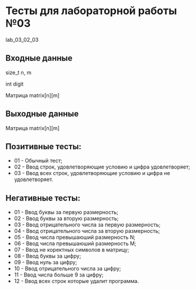 # Тесты для лабораторной работы №03
lab_03_02_03
## Входные данные
size_t n, m

int digit

Матрица matrix[n][m]

## Выходные данные
Матрица matrix[n][m]

## Позитивные тесты:
- 01 - Обычный тест;
- 02 - Ввод строк, удовлетворяющие условию и цифра удовлетворяет;
- 03 - Ввод всех строк, удовлетворяющие условию и цифра не удовлетворяет.

## Негативные тесты:
- 01 - Ввод буквы за первую размерность;
- 02 - Ввод буквы за вторую размерность;
- 03 - Ввод отрицательного числа за первую размерность;
- 04 - Ввод отрицательного числа за вторую размерность;
- 05 - Ввод числа превышаюший размерность N;
- 06 - Ввод числа превышаюший размерность M;
- 07 - Ввод не коректных символов в матрицу;
- 08 - Ввод буквы за цифру;
- 09 - Ввод нуль за цифру;
- 10 - Ввод отрицательного числа за цифру;
- 11 - Ввод числа больше 9 за цифру;
- 12 - Ввод всех строк которые удалит программа.